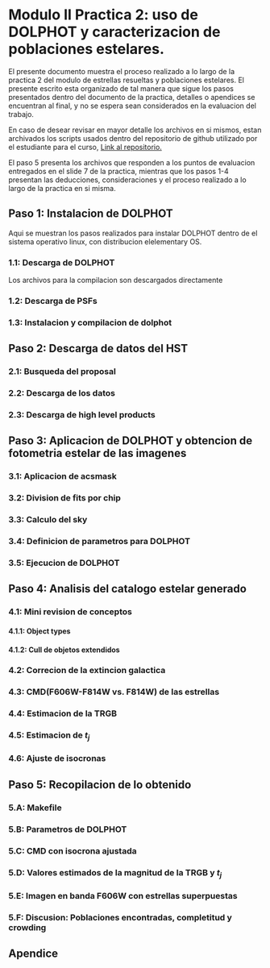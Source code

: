 # Modulo II Practica 2: uso de DOLPHOT y caracterizacion de poblaciones estelares.
El presente documento muestra el proceso realizado a lo largo de la practica 2 del modulo de estrellas resueltas y poblaciones estelares. El presente escrito esta organizado de tal manera que sigue los pasos presentados dentro del documento de la practica, detalles o apendices se encuentran al final, y no se espera sean considerados en la evaluacion del trabajo.


En caso de desear revisar en mayor detalle los archivos en si mismos, estan archivados los scripts usados dentro del repositorio de github utilizado por el estudiante para el curso, [Link al repositorio.](https://github.com/Marcoritou/topicos-astronomia/tree/main/practicaDOLPHOT)


El paso 5 presenta los archivos que responden a los puntos de evaluacion entregados en el slide 7 de la practica, mientras que los pasos 1-4 presentan las deducciones, consideraciones y el proceso realizado a lo largo de la practica en si misma.
## Paso 1: Instalacion de DOLPHOT
Aqui se muestran los pasos realizados para instalar DOLPHOT dentro de el sistema operativo linux, con distribucion elelementary OS.
### 1.1: Descarga de DOLPHOT
Los archivos para la compilacion son descargados directamente
### 1.2: Descarga de PSFs
### 1.3: Instalacion y compilacion de dolphot
## Paso 2: Descarga de datos del HST
### 2.1: Busqueda del proposal
### 2.2: Descarga de los datos
### 2.3: Descarga de high level products
## Paso 3: Aplicacion de DOLPHOT y obtencion de fotometria estelar de las imagenes
### 3.1: Aplicacion de acsmask
### 3.2: Division de fits por chip
### 3.3: Calculo del sky
### 3.4: Definicion de parametros para DOLPHOT
### 3.5: Ejecucion de DOLPHOT
## Paso 4: Analisis del catalogo estelar generado
### 4.1: Mini revision de conceptos
#### 4.1.1: Object types
#### 4.1.2: Cull de objetos extendidos
### 4.2: Correcion de la extincion galactica
### 4.3: CMD(F606W-F814W vs. F814W) de las estrellas
### 4.4: Estimacion de la TRGB
### 4.5: Estimacion de $t_j$
### 4.6: Ajuste de isocronas
## Paso 5: Recopilacion de lo obtenido
### 5.A: Makefile
### 5.B: Parametros de DOLPHOT
### 5.C: CMD con isocrona ajustada
### 5.D: Valores estimados de la magnitud de la TRGB y $t_j$
### 5.E: Imagen en banda F606W con estrellas superpuestas
### 5.F: Discusion: Poblaciones encontradas, completitud y crowding
## Apendice
